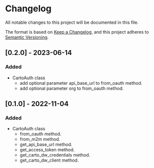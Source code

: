 # Changelog

All notable changes to this project will be documented in this file.

The format is based on [Keep a Changelog](https://keepachangelog.com/en/1.0.0/),
and this project adheres to [Semantic Versioning](https://semver.org/spec/v2.0.0.html).

## [0.2.0] - 2023-06-14

### Added

- CartoAuth class
    - add optional parameter api_base_url to from_oauth method.
    - add optional parameter org to from_oauth method.

## [0.1.0] - 2022-11-04

### Added

- CartoAuth class
    - from_oauth method.
    - from_m2m method.
    - get_api_base_url method.
    - get_access_token method.
    - get_carto_dw_credentials method.
    - get_carto_dw_client method.
